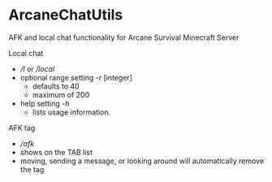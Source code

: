 # ArcaneChatUtils
AFK and local chat functionality for Arcane Survival Minecraft Server

Local chat
* <i>/l</i> or <i>/local</i>
* optional range setting <i>-r</i> [integer]
  * defaults to 40
  * maximum of 200
* help setting <i>-h</i>
  * lists usage information.

AFK tag
* <i>/afk</i>
* shows on the TAB list
* moving, sending a message, or looking around will automatically remove the tag
